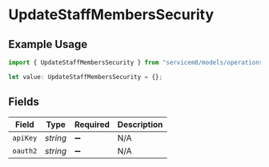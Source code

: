 # UpdateStaffMembersSecurity

## Example Usage

```typescript
import { UpdateStaffMembersSecurity } from "servicem8/models/operations";

let value: UpdateStaffMembersSecurity = {};
```

## Fields

| Field              | Type               | Required           | Description        |
| ------------------ | ------------------ | ------------------ | ------------------ |
| `apiKey`           | *string*           | :heavy_minus_sign: | N/A                |
| `oauth2`           | *string*           | :heavy_minus_sign: | N/A                |
